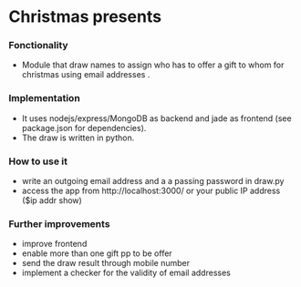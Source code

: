 # Christmas presents

### Fonctionality 

- Module that draw names to assign who has to offer a gift to whom for christmas using email addresses .

### Implementation 

- It uses nodejs/express/MongoDB as backend and jade as frontend (see package.json for dependencies).
- The draw is written in python.

### How to use it

- write an outgoing email address and a a passing password in draw.py
- access the app from http://localhost:3000/ or your public IP address ($ip addr show)

### Further improvements 

- improve frontend 
- enable more than one gift pp to be offer
- send the draw result through mobile number
- implement a checker for the validity of email addresses
